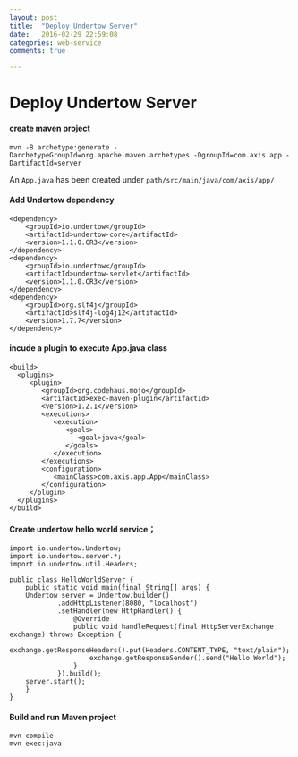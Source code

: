 ```yaml
---
layout: post
title:  "Deploy Undertow Server"
date:   2016-02-29 22:59:08
categories: web-service
comments: true

---
```


Deploy Undertow Server
======


#### create maven project

	mvn -B archetype:generate -DarchetypeGroupId=org.apache.maven.archetypes -DgroupId=com.axis.app -DartifactId=server

An `App.java` has been created under `path/src/main/java/com/axis/app/`


#### Add Undertow dependency

	<dependency>
  		<groupId>io.undertow</groupId>
  		<artifactId>undertow-core</artifactId>
  		<version>1.1.0.CR3</version>
  	</dependency>
  	<dependency>
  		<groupId>io.undertow</groupId>
  		<artifactId>undertow-servlet</artifactId>
  		<version>1.1.0.CR3</version>
  	</dependency>
  	<dependency>
  		<groupId>org.slf4j</groupId>
  		<artifactId>slf4j-log4j12</artifactId>
  		<version>1.7.7</version>
  	</dependency>
#### incude a plugin to execute App.java class

	<build>
      <plugins>
         <plugin>
            <groupId>org.codehaus.mojo</groupId>
            <artifactId>exec-maven-plugin</artifactId>
            <version>1.2.1</version>
            <executions>
               <execution>
                  <goals>
                     <goal>java</goal>
                  </goals>
               </execution>
            </executions>
            <configuration>
               <mainClass>com.axis.app.App</mainClass>
            </configuration>
         </plugin>
      </plugins>
    </build>
  	
#### Create undertow hello world service；

	import io.undertow.Undertow;
	import io.undertow.server.*;
	import io.undertow.util.Headers;
	
    public class HelloWorldServer {
    	public static void main(final String[] args) {
        Undertow server = Undertow.builder()
                .addHttpListener(8080, "localhost")
                .setHandler(new HttpHandler() {
                    @Override
                    public void handleRequest(final HttpServerExchange exchange) throws Exception {
                        exchange.getResponseHeaders().put(Headers.CONTENT_TYPE, "text/plain");
                        exchange.getResponseSender().send("Hello World");
                    }
                }).build();
        server.start();
   		}
	}
	
#### Build and run Maven project

	mvn compile
	mvn exec:java
	

